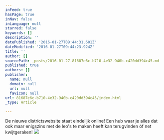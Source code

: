 ```yaml
---
inFeed: true
hasPage: true
inNav: false
inLanguage: null
starred: false
keywords: []
description: ''
datePublished: '2016-01-27T09:44:31.601Z'
dateModified: '2016-01-27T09:44:23.924Z'
title: ''
author: []
sourcePath: _posts/2016-01-27-81687e6c-b710-4e32-940b-c420dd394c45.md
published: true
authors: []
publisher:
  name: null
  domain: null
  url: null
  favicon: null
url: 81687e6c-b710-4e32-940b-c420dd394c45/index.html
_type: Article

---
```

De nieuwe districtswebsite staat eindelijk online! Een hub waar je alles dat ook maar enigszins met de leo's te maken heeft kan terugvinden óf net kwijtgeraken!
![](https://the-grid-user-content.s3-us-west-2.amazonaws.com/a9e36892-7b6b-49cd-9d3d-2b51f97011e0.jpg)